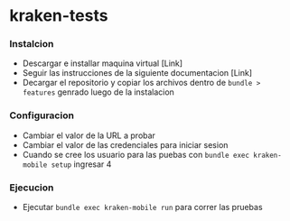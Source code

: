 # kraken-tests

### Instalcion
- Descargar e installar maquina virtual [Link]
- Seguir las instrucciones de la siguiente documentacion [Link]
- Decargar el repositorio y copiar los archivos dentro de `bundle > features` genrado luego de la instalacion

### Configuracion
- Cambiar el valor de la URL a probar
- Cambiar el valor de las credenciales para iniciar sesion
- Cuando se cree los usuario para las puebas con `bundle exec kraken-mobile setup` ingresar 4

### Ejecucion
- Ejecutar `bundle exec kraken-mobile run` para correr las pruebas